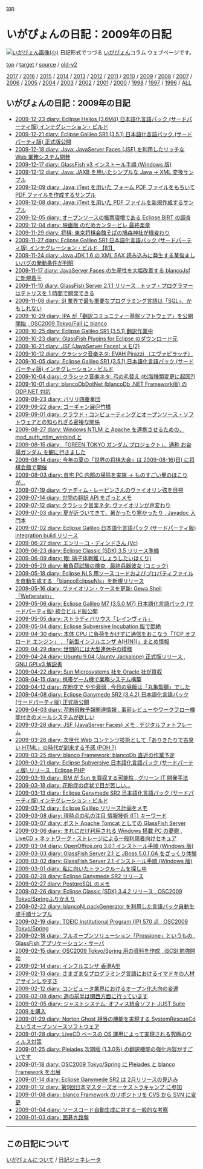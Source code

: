 [top](https://igapyon.github.io/diary/) 

いがぴょんの日記：2009年の日記
=====================================================================================================
[![いがぴょん画像(小)](https://igapyon.github.io/diary/images/iga200306s.jpg "いがぴょん")](https://igapyon.github.io/diary/memo/memoigapyon.html) 日記形式でつづる [いがぴょん](https://igapyon.github.io/diary/memo/memoigapyon.html)コラム ウェブページです。


[top](https://igapyon.github.io/diary/) 
/ [target](https://igapyon.github.io/diary/2009/index.html) 
/ [source](https://github.com/igapyon/diary/blob/gh-pages/2009/index.html.src.md) 
/ [old-v2](http://www.igapyon.jp/igapyon/diary/idxall.html) 

[2017](https://igapyon.github.io/diary/2017/index.html)
/ [2016](https://igapyon.github.io/diary/2016/index.html)
/ [2015](https://igapyon.github.io/diary/2015/index.html)
/ [2014](https://igapyon.github.io/diary/2014/index.html)
/ [2013](https://igapyon.github.io/diary/2013/index.html)
/ [2012](https://igapyon.github.io/diary/2012/index.html)
/ [2011](https://igapyon.github.io/diary/2011/index.html)
/ [2010](https://igapyon.github.io/diary/2010/index.html)
/ [2009](https://igapyon.github.io/diary/2009/index.html)
/ [2008](https://igapyon.github.io/diary/2008/index.html)
/ [2007](https://igapyon.github.io/diary/2007/index.html)
/ [2006](https://igapyon.github.io/diary/2006/index.html)
/ [2005](https://igapyon.github.io/diary/2005/index.html)
/ [2004](https://igapyon.github.io/diary/2004/index.html)
/ [2003](https://igapyon.github.io/diary/2003/index.html)
/ [2002](https://igapyon.github.io/diary/2002/index.html)
/ [2001](https://igapyon.github.io/diary/2001/index.html)
/ [2000](https://igapyon.github.io/diary/2000/index.html)
/ [1998](https://igapyon.github.io/diary/1998/index.html)
/ [1997](https://igapyon.github.io/diary/1997/index.html)
/ [1996](https://igapyon.github.io/diary/1996/index.html)
/ [ALL](https://igapyon.github.io/diary/idxall.html)


## いがぴょんの日記：2009年の日記

* [2009-12-23 diary: Eclipse Helios (3.6M4) 日本語化言語パック (サードパーティ版) インテグレーション・ビルド](2009/ig091223.html)
* [2009-12-21 diary: Eclipse Galileo SR1 (3.5.1) 日本語化言語パック (サードパーティ版) 正式版公開](2009/ig091221.html)
* [2009-12-18 diary: Java: JavaServer Faces (JSF) を利用したリッチな Web 業務システム開発](2009/ig091218.html)
* [2009-12-17 diary: GlassFish v3 インストール手順 (Windows 版)](2009/ig091217.html)
* [2009-12-12 diary: Java: JAXB を用いたシンプルな Java → XML 変換サンプル](2009/ig091212.html)
* [2009-12-09 diary: Java: iText を用いた フォーム PDF ファイルをもちいて PDF ファイルを作成するサンプル](2009/ig091209.html)
* [2009-12-08 diary: Java: iText を用いた PDF ファイルを新規作成するサンプル](2009/ig091208.html)
* [2009-12-05 diary: オープンソースの帳票環境である Eclipse BIRT の調査](2009/ig091205.html)
* [2009-12-04 diary: 映画版 のだめカンタービレ 最終楽章](2009/ig091204.html)
* [2009-11-29 diary: 将棋: 東京将棋会館そばの鳩森神社が様変わり](2009/ig091129.html)
* [2009-11-27 diary: Eclipse Galileo SR1 日本語化言語パック (サードパーティ版) インテグレーション・ビルド 【β1】](2009/ig091127.html)
* [2009-11-24 diary: Java JDK 1.6 の XML SAX 読み込みに発生する某悩ましいバグの発動条件が判明](2009/ig091124.html)
* [2009-11-17 diary: JavaServer Faces の生産性を大幅改善する blancoJsf に新規着手](2009/ig091117.html)
* [2009-11-10 diary: GlassFish Server 2.1.1 リリース , トップ・プログラマーはテトリスを 1 時間で開発できる](2009/ig091110.html)
* [2009-11-08 diary: SI 業界で最も重要なプログラミング言語は「SQL」、かもしれない](2009/ig091108.html)
* [2009-10-29 diary: IPA が「翻訳コミュニティー基盤ソフトウェア」を公開開始 , OSC2009 Tokyo/Fall に blanco](2009/ig091029.html)
* [2009-10-25 diary: Eclipse Galileo SR1 (3.5.1) 翻訳作業中](2009/ig091025.html)
* [2009-10-23 diary: GlassFish Plugins for Eclipse のダウンロード元](2009/ig091023.html)
* [2009-10-21 diary: JSF (JavaServer Faces) メモ(2)](2009/ig091021.html)
* [2009-10-12 diary: クラシック音楽ネタ: EVAH Pirazzi （エヴァピラッチ）](2009/ig091012.html)
* [2009-10-05 diary: Eclipse Galileo SR1 (3.5.1) 日本語化言語パック (サードパーティ版) インテグレーション・ビルド](2009/ig091005.html)
* [2009-10-04 diary: クラシック音楽ネタ: 弓の毛替え (松脂種類変更に起因?)](2009/ig091004.html)
* [2009-10-01 diary: blancoDbDotNet (blancoDb .NET Framework版) の ODP.NET 対応](2009/ig091001.html)
* [2009-09-23 diary: バリリ四重奏団](2009/ig090923.html)
* [2009-09-22 diary: ゴーギャン展＠竹橋](2009/ig090922.html)
* [2009-09-01 diary: クラウド・コンピューティングとオープンソース・ソフトウェアとの知られざる密接な関係](2009/ig090901.html)
* [2009-08-27 diary: Windows NTLM と Apache を連携させるための、mod_auth_ntlm_winbind と](2009/ig090827.html)
* [2009-08-15 diary: 「GREEN TOKYO ガンダム プロジェクト」、通称 お台場ガンダム を観に行きました](2009/ig090815.html)
* [2009-08-14 diary: 今年の夏の「世界の将棋大会」は 2009-08-16(日) に将棋会館で開催](2009/ig090814.html)
* [2009-08-03 diary: 自宅 PC 内部の掃除を実施 → ものすごい量のほこりが…](2009/ig090803.html)
* [2009-07-19 diary: ヴァディム・レーピンさんのヴァイオリン弦を目視](2009/ig090719.html)
* [2009-07-14 diary: 世間の翻訳 API をざっとメモ](2009/ig090714.html)
* [2009-07-12 diary: クラシック音楽ネタ: ヴァイオリンが声変わり](2009/ig090712.html)
* [2009-07-03 diary: 夏が近づいてきて、暑かったり寒かったり , Javadoc 入門本](2009/ig090703.html)
* [2009-07-02 diary: Eclipse Galileo 日本語化言語パック (サードパーティ版) integration bulid リリース](2009/ig090702.html)
* [2009-06-27 diary: エンリーコ・ディンドさん (Vc)](2009/ig090627.html)
* [2009-06-23 diary: Eclipse Classic (SDK) 3.5 リリース準備](2009/ig090623.html)
* [2009-06-09 diary: 眼: 硝子体剥離 (しょうしたいはくり)](2009/ig090609.html)
* [2009-05-29 diary: 糖負荷試験の検査 , 最終兵器彼女 (コミック)](2009/ig090529.html)
* [2009-05-18 diary: Eclipse NLS 用ソースコードおよびプロパティファイルを自動生成する 「blancoEclipseNls」を新規リリース](2009/ig090518.html)
* [2009-05-16 diary: ヴァイオリン・ケースを更新: Gewa Shell 「Wetterstein」](2009/ig090516.html)
* [2009-05-06 diary: Eclipse Galileo M7 (3.5.0 M7) 日本語化言語パック (サードパーティ版) 統合ビルド版公開](2009/ig090506.html)
* [2009-05-05 diary: ストラディバリウス「レインヴィル」](2009/ig090505.html)
* [2009-05-04 diary: Eclipse Subversive Incubation 版で悶絶](2009/ig090504.html)
* [2009-04-30 diary: 本体 CPU に負荷をかけずに通信をおこなう「TCP オフロード エンジン」 , 「新型インフルエンザ A(H1N1)」まとめ情報](2009/ig090430.html)
* [2009-04-29 diary: 世間的には大型連休中の模様](2009/ig090429.html)
* [2009-04-24 diary: Ubuntu 9.04 (Jaunty Jackalope) 正式版リリース , GNU GPLv3 解説書](2009/ig090424.html)
* [2009-04-22 diary: Sun Microsystems 社を Oracle 社が買収](2009/ig090422.html)
* [2009-04-15 diary: 携帯ゲーム機で業務システム構築](2009/ig090415.html)
* [2009-04-12 diary: 花粉症で やや衰弱 , 今日の昼飯は「丸亀製麺」でした](2009/ig090412.html)
* [2009-04-08 diary: Eclipse Ganymede SR2 (3.4.2) 日本語化言語パック (サードパーティ版) 正式版公開](2009/ig090408.html)
* [2009-04-03 diary: 花粉飛散予報関連情報 , 事前レビューやワークフロー機能付きのメールシステムが欲しい](2009/ig090403.html)
* [2009-03-28 diary: JSF (JavaServer Faces) メモ , デジタルフォトフレーム](2009/ig090328.html)
* [2009-03-26 diary: 次世代 Web コンテンツ技術として「ありきたりで古臭い HTML」の時代が到来する予感 (POH ?)](2009/ig090326.html)
* [2009-03-25 diary: blanco Framework: blancoDb 直近の作業予定](2009/ig090325.html)
* [2009-03-21 diary: Eclipse Subversive 日本語化言語パック (サードパーティ版) リリース , Eclipse PHP](2009/ig090321.html)
* [2009-03-19 diary: IBM が Sun を買収する可能性 , グリーン IT 開発手法](2009/ig090319.html)
* [2009-03-18 diary: 花粉症の症状で目が苦しい…](2009/ig090318.html)
* [2009-03-13 diary: Eclipse Ganymede SR2 日本語化言語パック (サードパーティ版) インテグレーション・ビルド](2009/ig090313.html)
* [2009-03-12 diary: Eclipse Galileo リリース計画をメモ](2009/ig090312.html)
* [2009-03-08 diary: 現時点の私の注目 情報技術 (IT) キーワード](2009/ig090308.html)
* [2009-03-07 diary: ポスト Apache Tomcat としての GlassFish Server](2009/ig090307.html)
* [2009-03-06 diary: まれにだけ利用される Windows 搭載 PC の憂鬱 , LiveCD + ネットワーク・ストレージによる一般利用者向けセキュア](2009/ig090306.html)
* [2009-03-04 diary: OpenOffice.org 3.0.1 インストール手順 (Windows 版)](2009/ig090304.html)
* [2009-03-03 diary: GlassFish Server 2.1 と JBoss 5.0.1.GA をざっくり体験](2009/ig090303.html)
* [2009-03-02 diary: GlassFish Server 2.1 インストール手順 (Windows 版)](2009/ig090302.html)
* [2009-03-01 diary: 私に向いたトランクルームを探し中](2009/ig090301.html)
* [2009-02-28 diary: Eclipse Ganymede SR2 リリース](2009/ig090228.html)
* [2009-02-27 diary: PostgreSQL のメモ](2009/ig090227.html)
* [2009-02-26 diary: Eclipse Classic (SDK) 3.4.2 リリース , OSC2009 Tokyo/Springふりかえり](2009/ig090226.html)
* [2009-02-22 diary: blancoNLpackGenerator を利用した言語パック自動生成手順サンプル](2009/ig090222.html)
* [2009-02-19 diary: TOEIC Institutional Program (IP) 570 点 , OSC2009 Tokyo/Spring](2009/ig090219.html)
* [2009-02-18 diary: フルオープンソリューション「Prossione」というもの , GlassFish アプリケーション・サーバ](2009/ig090218.html)
* [2009-02-15 diary: OSC2009 Tokyo/Spring 用の資料を作成 , iSCSI 勉強開始](2009/ig090215.html)
* [2009-02-14 diary: インフルエンザ 香港A型](2009/ig090214.html)
* [2009-02-13 diary: さまざまなプログラミング言語におけるイマドキの人材アサインしやすさ](2009/ig090213.html)
* [2009-02-12 diary: コンピュータ業界におけるオープン化志向の変遷](2009/ig090212.html)
* [2009-02-08 diary: 週の前半は関西方面に行っています](2009/ig090208.html)
* [2009-02-05 diary: ジャストシステム: オフィス統合ソフト JUST Suite 2009 を購入](2009/ig090205.html)
* [2009-01-29 diary: Norton Ghost 相当の機能を実現する SystemRescueCd というオープンソースソフトウェア](2009/ig090129.html)
* [2009-01-28 diary: LiveCD ベースの OS 運用によって実現される究極のウィルス対策](2009/ig090128.html)
* [2009-01-25 diary: Pleiades 次期版 (1.3.0系) の翻訳機能の強化内容がすごいです](2009/ig090125.html)
* [2009-01-18 diary: OSC2009 Tokyo/Spring に Pleiades と blanco Framework を出展](2009/ig090118.html)
* [2009-01-14 diary: Eclipse Ganymede SR2 は 2月リリースの見込み](2009/ig090114.html)
* [2009-01-12 diary: 第9回日本マスターズオーケストラキャンプ に参加](2009/ig090112.html)
* [2009-01-08 diary: blanco Framework のリポジトリを CVS から SVN に変更](2009/ig090108.html)
* [2009-01-04 diary: ソースコード自動生成に対する一般的な考察](2009/ig090104.html)
* [2009-01-03 diary: 囲碁九路盤](2009/ig090103.html)


----------------------------------------------------------------------------------------------------

## この日記について
[いがぴょんについて](https://igapyon.github.io/diary/memo/memoigapyon.html) / [日記ジェネレータ](https://github.com/igapyon/igapyonv3)
